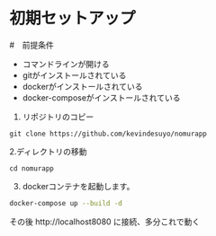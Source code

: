 # 初期セットアップ

#　前提条件
- コマンドラインが開ける
- gitがインストールされている
- dockerがインストールされている
- docker-composeがインストールされている 



1. リポジトリのコピー
```
git clone https://github.com/kevindesuyo/nomurapp
```
2.ディレクトリの移動
```
cd nomurapp
```

3. dockerコンテナを起動します。

```bash
docker-compose up --build -d
```

その後 http://localhost8080 に接続、多分これで動く